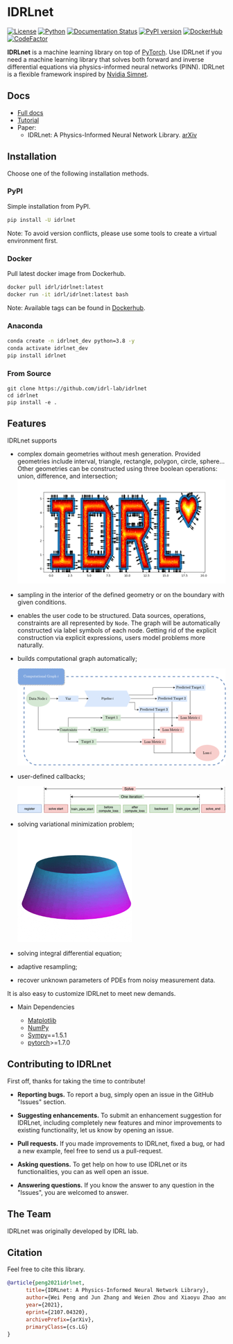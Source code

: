 # IDRLnet

[![License](https://img.shields.io/github/license/analysiscenter/pydens.svg)](https://www.apache.org/licenses/LICENSE-2.0)
[![Python](https://img.shields.io/badge/python-3.7/3.8/3.9-blue.svg)](https://python.org)
[![Documentation Status](https://readthedocs.org/projects/idrlnet/badge/?version=latest)](https://idrlnet.readthedocs.io/en/latest/?badge=latest)
[![PyPI version](https://badge.fury.io/py/idrlnet.svg)](https://badge.fury.io/py/idrlnet)
[![DockerHub](https://img.shields.io/docker/pulls/idrl/idrlnet.svg)](https://hub.docker.com/r/idrl/idrlnet)
[![CodeFactor](https://www.codefactor.io/repository/github/idrl-lab/idrlnet/badge/master)](https://www.codefactor.io/repository/github/idrl-lab/idrlnet/overview/master)

**IDRLnet** is a machine learning library on top of [PyTorch](https://pytorch.org/). Use IDRLnet if you need a machine learning library that solves both forward and inverse differential equations via physics-informed neural networks (PINN). IDRLnet is a flexible framework inspired by [Nvidia Simnet](https://developer.nvidia.com/simnet>).

## Docs

- [Full docs](https://idrlnet.readthedocs.io/en/latest/)
- [Tutorial](https://idrlnet.readthedocs.io/en/latest/user/get_started/tutorial.html)
- Paper:
   - IDRLnet: A Physics-Informed Neural Network Library. [arXiv](https://arxiv.org/abs/2107.04320)

## Installation

Choose one of the following installation methods.

### PyPI

Simple installation from PyPI.

```bash
pip install -U idrlnet
```

Note: To avoid version conflicts, please use some tools to create a virtual environment first.

### Docker

Pull latest docker image from Dockerhub.

```bash
docker pull idrl/idrlnet:latest
docker run -it idrl/idrlnet:latest bash

```

Note: Available tags can be found in [Dockerhub](https://hub.docker.com/repository/docker/idrl/idrlnet).

### Anaconda

```bash
conda create -n idrlnet_dev python=3.8 -y
conda activate idrlnet_dev
pip install idrlnet
```

### From Source

```
git clone https://github.com/idrl-lab/idrlnet
cd idrlnet
pip install -e .
```


## Features

IDRLnet supports

-  complex domain geometries without mesh generation. Provided geometries include interval, triangle, rectangle, polygon, circle, sphere... Other geometries can be constructed using three boolean operations: union, difference, and intersection;
   ![Geometry](https://raw.githubusercontent.com/weipeng0098/picture/master/20210617081809.png)
   
- sampling in the interior of the defined geometry or on the boundary with given conditions.

- enables the user code to be structured. Data sources, operations, constraints are all represented by ``Node``. The graph will be automatically constructed via label symbols of each node. Getting rid of the explicit construction via explicit expressions, users model problems more naturally.

- builds computational graph automatically;

   ![computationDomain](https://raw.githubusercontent.com/weipeng0098/picture/master/20220815142531.png)

-  user-defined callbacks;
   
   ![callback](https://raw.githubusercontent.com/weipeng0098/picture/master/20220815142621.png)
   
-  solving variational minimization problem;
   <img src="https://raw.githubusercontent.com/weipeng0098/picture/master/20210617082331.gif" alt="miniface" style="zoom:33%;" />
   
- solving integral differential equation;

- adaptive resampling;

-  recover unknown parameters of PDEs from noisy measurement data.

It is also easy to customize IDRLnet to meet new demands.

-  Main Dependencies

    -  [Matplotlib](https://matplotlib.org/)
    -  [NumPy](http://www.numpy.org/)
    -  [Sympy](https://https://www.sympy.org/)==1.5.1
    -  [pytorch](https://www.tensorflow.org/)>=1.7.0

## Contributing to IDRLnet

First off, thanks for taking the time to contribute!

-  **Reporting bugs.** To report a bug, simply open an issue in the GitHub "Issues" section.

-  **Suggesting enhancements.** To submit an enhancement suggestion for IDRLnet, including completely new features and minor improvements to existing functionality, let us know by opening an issue.
   
-  **Pull requests.** If you made improvements to IDRLnet, fixed a bug, or had a new example, feel free to send us a pull-request.
   
-  **Asking questions.** To get help on how to use IDRLnet or its functionalities, you can as well open an issue.

-  **Answering questions.** If you know the answer to any question in the "Issues", you are welcomed to answer.

## The Team

IDRLnet was originally developed by IDRL lab.

## Citation
Feel free to cite this library.

```bibtex
@article{peng2021idrlnet,
      title={IDRLnet: A Physics-Informed Neural Network Library}, 
      author={Wei Peng and Jun Zhang and Weien Zhou and Xiaoyu Zhao and Wen Yao and Xiaoqian Chen},
      year={2021},
      eprint={2107.04320},
      archivePrefix={arXiv},
      primaryClass={cs.LG}
}
```

